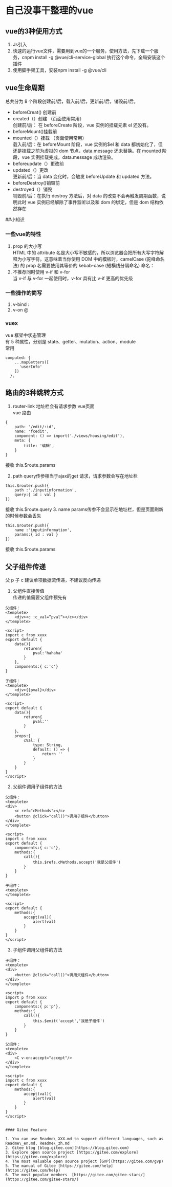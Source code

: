 # 自己没事干整理的vue

## vue的3种使用方式
1.	Js引入 <script src="https://cdn.jsdelivr.net/npm/vue/dist/vue.js"></script>
2.	快速的运行vue文件，需要用到vue的一个服务，使用方法，先下载一个服务，cnpm install -g @vue/cli-service-global 执行这个命令，全局安装这个插件
3.	使用脚手架工具，安装npm install -g @vue/cli

## vue生命周期
总共分为 8 个阶段创建前/后，载入前/后，更新前/后，销毁前/后。
- beforeCreat() 创建前
- created（）创建    （页面使用常用）  
创建前/后： 在 beforeCreate 阶段，vue 实例的挂载元素 el 还没有。
- beforeMount()挂载前
- mounted（）挂载    （页面使用常用）  
载入前/后：在 beforeMount 阶段，vue 实例的$el 和 data 都初始化了，但还是挂载之前为虚拟的 dom 节点，data.message 还未替换。在 mounted 阶段，vue 实例挂载完成，data.message 成功渲染。
- beforeupdate（）更改前
- updated（）更改  
更新前/后：当 data 变化时，会触发 beforeUpdate 和 updated 方法。
- beforeDestroy()销毁前
- destroyed（）销毁  
销毁前/后：在执行 destroy 方法后，对 data 的改变不会再触发周期函数，说明此时 vue 实例已经解除了事件监听以及和 dom 的绑定，但是 dom 结构依然存在

##小知识
### 一些vue的特性
1. prop 的大小写  
HTML 中的 attribute 名是大小写不敏感的，所以浏览器会把所有大写字符解释为小写字符。这意味着当你使用 DOM 中的模板时，camelCase (驼峰命名法) 的 prop 名需要使用其等价的 kebab-case (短横线分隔命名) 命名：
2. 不推荐同时使用 v-if 和 v-for  
当 v-if 与 v-for 一起使用时，v-for 具有比 v-if 更高的优先级
### 一些操作的简写
1. v-bind  :
2. v-on    @
### vuex
vue 框架中状态管理  
有 5 种属性，分别是 state、getter、mutation、action、module  
常用
```
computed: {
    ...mapGetters([
      'userInfo'
    ])
  },
```

## 路由的3种跳转方式

1. router-link 地址栏会有请求参数
    vue页面<router-link :to="'/edit/'+id"></router-link>  
    vue 路由  
```
{  
    path: '/edit/:id',  
    name: 'fcedit',  
    component: () => import('./views/housing/edit'),  
    meta: {  
        title: '编辑',  
    }  
}
```
接收 this.$route.params

2. path query传参相当于ajax的get 请求，请求参数会写在地址栏
```
this.$router.push({
    path :'./inputinformation',
    query:{ id : val }
})
```
接收 this.$route.query
3. name params传参不会显示在地址栏，但是页面刷新的时候参数会丢失
```
this.$router.push({
    name :'inputinformation',
    params:{ id : val }
})
```
接收 this.$route.params
    
## 父子组件传递
父 p 子 c   建议单项数据流传递，不建议反向传递
1. 父组件直接传值  
传递的值需要父组件预先有
```
父组件：
<templete>
    <div><c :c_val=”pval”></c></div>
</templete>

<script>
import c from xxxx
export default {
    data(){
        returen{
            pval:'hahaha'
        }
    },
    components:{ c:'c'}
}

子组件：
<templete>
    <div>{{pval}</div>
</templete>

<script>
export default {
    data(){
        returen{
            pval:''
        }
    }，
    props:{
        cVal: {
            type: String,
            default: () => {
                return ''
            }
        }
    }
}
</script>

```
2. 父组件调用子组件的方法
```
父组件：
<templete>
<div>
    <c ref="cMethods"></c>
    <button @click="call()">调用子组件</button>
</div>
</templete>

<script>
import c from xxxx
export default {
    components:{ c:'c'},
    methods:{
        call(){
            this.$refs.cMethods.accept('我是父组件')
        }
    }
}

子组件：
<templete>
</templete>

<script>
export default {
    methods:{
        accept(val){
            alert(val)
        }
    }
}
</script>

```
3. 子组件调用父组件的方法
```
子组件：
<templete>
<div>
    <button @click="call()">调用父组件</button>
</div>
</templete>

<script>
import p from xxxx
export default {
    components:{ p:'p'},
    methods:{
        call(){
            this.$emit('accept','我是子组件')
        }
    }
}

父组件：
<templete>
<div>
    <C v-on:accept="accept"/>
</div>
</templete>

<script>
import c from xxxx
export default {
    methods:{
        accept(val){
            alert(val)
        }
    }
}
</script>


#### Gitee Feature

1. You can use Readme\_XXX.md to support different languages, such as Readme\_en.md, Readme\_zh.md
2. Gitee blog [blog.gitee.com](https://blog.gitee.com)
3. Explore open source project [https://gitee.com/explore](https://gitee.com/explore)
4. The most valuable open source project [GVP](https://gitee.com/gvp)
5. The manual of Gitee [https://gitee.com/help](https://gitee.com/help)
6. The most popular members  [https://gitee.com/gitee-stars/](https://gitee.com/gitee-stars/)
